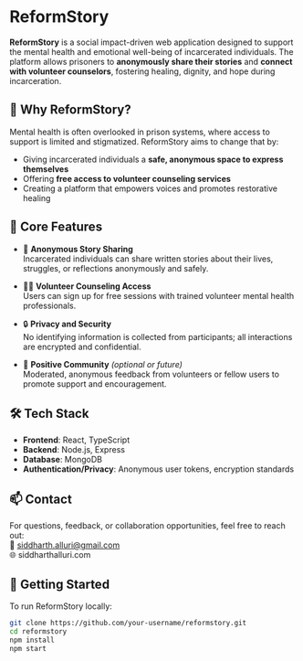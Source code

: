 # ReformStory

**ReformStory** is a social impact-driven web application designed to support the mental health and emotional well-being of incarcerated individuals. The platform allows prisoners to **anonymously share their stories** and **connect with volunteer counselors**, fostering healing, dignity, and hope during incarceration.

## 🧠 Why ReformStory?

Mental health is often overlooked in prison systems, where access to support is limited and stigmatized. ReformStory aims to change that by:

- Giving incarcerated individuals a **safe, anonymous space to express themselves**
- Offering **free access to volunteer counseling services**
- Creating a platform that empowers voices and promotes restorative healing

## 🌟 Core Features

- 📝 **Anonymous Story Sharing**  
  Incarcerated individuals can share written stories about their lives, struggles, or reflections anonymously and safely.

- 🧑‍⚕️ **Volunteer Counseling Access**  
  Users can sign up for free sessions with trained volunteer mental health professionals.

- 🔒 **Privacy and Security**  
  No identifying information is collected from participants; all interactions are encrypted and confidential.

- 💬 **Positive Community** *(optional or future)*  
  Moderated, anonymous feedback from volunteers or fellow users to promote support and encouragement.

## 🛠 Tech Stack

- **Frontend**: React, TypeScript  
- **Backend**: Node.js, Express  
- **Database**: MongoDB
- **Authentication/Privacy**: Anonymous user tokens, encryption standards  

## 📫 Contact
For questions, feedback, or collaboration opportunities, feel free to reach out:  
📧 siddharth.alluri@gmail.com  
🌐 siddharthalluri.com

## 🚀 Getting Started

To run ReformStory locally:

```bash
git clone https://github.com/your-username/reformstory.git
cd reformstory
npm install
npm start

